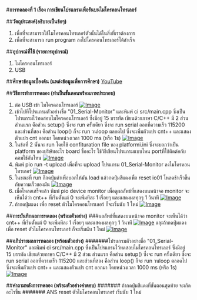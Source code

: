 #**การทดลองที่ 1 เรื่อง การเขียนโปรแกรมเพื่อรันบนไมโครคอนโทรเลอร์**

##**วัตถุประสงค์(อธิบายเป็นข้อๆ)**
1. เพื่อที่จะสามารถใช้ไมโครคอนโทรเลอร์ตัวนั้นได้ในสิ่งที่เราต้องการ
2. เพื่อที่จะสามารถ run program ลงไปโครคอนโทรเลอร์ได้สำเร็จ

##**อุปกรณ์ที่ใช้ (รายการอุปกรณ์)**
1. ไมโครคอนโทรเลอร์
2. USB

##**ศึกษาข้อมูลเบื้องต้น (แหล่งข้อมูลเพื่อการศึกษา)**
[YouTube](https://www.youtube.com/watch?v=NLIUsWLEpmg)

##**วิธีการทำการทดลอง (ทำเป็นขั้นตอนพร้อมภาพประกอบ)**
1. ต่อ USB เข้า ไมโครคอนโทรเลอร์ [![Image](https://imgbb.com/)](https://ibb.co/qL8J432)
2. เข้าไปที่โปรแกรมตัวอย่างชื่อ  "01_Serial-Monitor" และพิมพ์ ci src/main.cpp ซึ่งเป็นโปรแกรมไว้ทดสอบไมโครคอนโทรเลอร์ ซึ่งมีอยู่ 15 บรรทัด เขียนด้วยภาษา C/C++ มี 2 ส่วน ส่วนแรก คือส่วน setup() ซึ่งจะ run ครั้งเดียว ซึ่งจะ run serial ออกที่ความเร็ว 115200 และส่วนที่สอง คือส่วน loop() ก็จะ run วนloop ตลอดไป ซึ่งจะเพิ่มตัวแปร cnt++ และแสดงตัวแปร cnt ออกมา โดยหน่วงเวลา 1000 ms (หรือ 1s) [![Image](https://imgbb.com/)](https://ibb.co/gz4mgR0)
3. ในข้อที่ 2 นั้นจะ run โดยใช้ confituration file ของ platformi.ini ซึ่งจะบอกว่าเป็น platform ของบริษัทอะไร board ชื่ออะไร ใช้วิธีเขียนโปรแกรมแบบไหน portที่ใช้ติดต่อกับคอมใช้อันไหน [![Image](https://imgbb.com/)](https://ibb.co/w67qJD8)
4. พิมพ์ pio run -t upload เพื่อที่จะ upload โปรแกรม 01_Serial-Monitor ลงไมโครคอนโทรเลอร์ [![Image](https://imgbb.com/)](https://ibb.co/FWW0wXj)
5. ในขณะที่ run ก็กดปุ่มดำเพื่อบอกให้มัน load แล้วกดปุ่มสีแดงเพื่อ reset io01 โหลดช้าเร็วขึ้นกับความเร็วของมัน [![Image](https://imgbb.com/)](https://ibb.co/Q9pJZnN)
6. เมื่อโหลดเสร็จแล้ว พิมพ์ pio device monitor เพื่อดูผลลัพธ์ที่แสดงบนหน้าจอ monitor จะเห็นได้ว่า cnt++ ที่เริ่มตั้งแต่ 0 จะเพิ่มทีละ 1 เรื่อยๆ และแสดงผลทุกๆ 1 วินาที  [![Image](https://imgbb.com/)](https://ibb.co/SsLW7wv) 
7. ถ้ากดปุ่มแดง เพื่อ reset ตัวไมโครคอนโทรเลอร์ ก็จะเริ่มนับ 1 ใหม่  [![Image](https://imgbb.com/)](https://ibb.co/3TmsJB2) 

##**การบันทึกผลการทดลอง (พร้อมตัวอย่าง)**
###ผลลัพธ์ที่แสดงบนหน้าจอ monitor จะเห็นได้ว่า cnt++ ที่เริ่มตั้งแต่ 0 จะเพิ่มทีละ 1 เรื่อยๆ และแสดงผลทุกๆ 1 วินาที  [![Image](https://imgbb.com/)](https://ibb.co/SsLW7wv) 
แลุะถ้ากดปุ่มแดง เพื่อ reset ตัวไมโครคอนโทรเลอร์ ก็จะเริ่มนับ 1 ใหม่  [![Image](https://imgbb.com/)](https://ibb.co/3TmsJB2) 

##**อภิปรายผลการทดลอง (พร้อมตัวอย่าง)**
#######โปรแกรมตัวอย่างชื่อ  "01_Serial-Monitor" และพิมพ์ ci src/main.cpp ซึ่งเป็นโปรแกรมไว้ทดสอบไมโครคอนโทรเลอร์ ซึ่งมีอยู่ 15 บรรทัด เขียนด้วยภาษา C/C++ มี 2 ส่วน ส่วนแรก คือส่วน setup() ซึ่งจะ run ครั้งเดียว ซึ่งจะ run serial ออกที่ความเร็ว 115200 และส่วนที่สอง คือส่วน loop() ก็จะ run วนloop ตลอดไป ซึ่งจะเพิ่มตัวแปร cnt++ และแสดงตัวแปร cnt ออกมา โดยหน่วงเวลา 1000 ms (หรือ 1s) [![Image](https://imgbb.com/)](https://ibb.co/gz4mgR0)

##**คำถามหลังการทดลอง (พร้อมตัวอย่างคำตอบ)**
####### ถ้ากดปุ่มสีแดงที่ขั้นตอนสุดท้าย จะเกิดอะไรขึ้น
####### ANS reset ตัวไมโครคอนโทรเลอร์ เริ่มนับ 1 ใหม่

